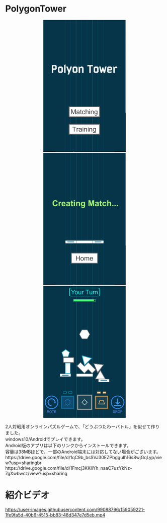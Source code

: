 # PolygonTower
<p align="center">
  <img src="images/title.PNG" alt="Title" height="420px">
  <img src="images/matching.PNG" alt="Matching" height="420px">
  <img src="images/battle.PNG" alt="Battle" height="420px">
</p>
2人対戦用オンラインパズルゲームで、「どうぶつたわーバトル」を似せて作りました。  
<br>windows10/Androidでプレイできます。  
<br>Android版のアプリは以下のリンクからインストールできます。
<br>容量は38MBほどで、一部のAndroid端末には対応してない場合がございます。
<br>https://drive.google.com/file/d/1qC9b_bsSVJ30EZPbgguIh16s8wjGqLyp/view?usp=sharingbr
<br>https://drive.google.com/file/d/1Fmcj3KKliYh_naaC7uzYkNz-7gXwbwcz/view?usp=sharing

# 紹介ビデオ
https://user-images.githubusercontent.com/99088796/159059221-1fe9fa5d-40b6-4515-bb83-48d347e7d5eb.mp4

